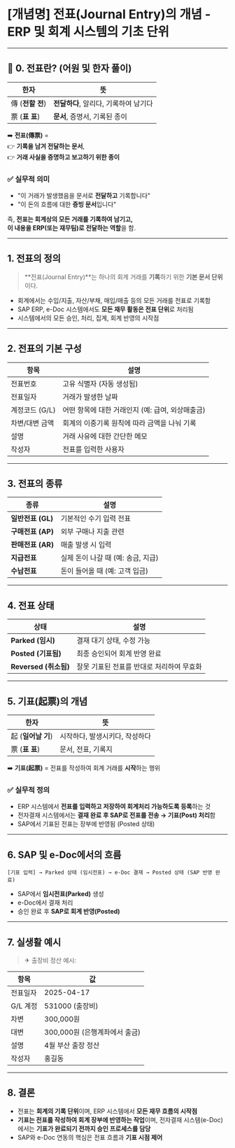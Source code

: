 # [개념명] 전표(Journal Entry)의 개념 - ERP 및 회계 시스템의 기초 단위

---

## 📌 0. 전표란? (어원 및 한자 풀이)

| 한자 | 뜻 |
|------|----|
| 傳 (**전할 전**) | **전달하다**, 알리다, 기록하여 남기다 |
| 票 (**표 표**) | **문서**, 증명서, 기록된 종이 |

➡️ **전표(傳票)** =  
👉 **기록을 남겨 전달하는 문서**,  
👉 **거래 사실을 증명하고 보고하기 위한 종이**

### ✅ 실무적 의미
- "이 거래가 발생했음을 문서로 **전달하고** 기록합니다"
- "이 돈의 흐름에 대한 **증빙 문서**입니다"

즉, **전표는 회계상의 모든 거래를 기록하여 남기고,  
이 내용을 ERP(또는 재무팀)로 전달하는 역할**을 함.

---

## 1. 전표의 정의

> **전표(Journal Entry)**는 하나의 회계 거래를 **기록**하기 위한 **기본 문서 단위**이다.

- 회계에서는 수입/지출, 자산/부채, 매입/매출 등의 모든 거래를 전표로 기록함
- SAP ERP, e-Doc 시스템에서도 **모든 재무 활동은 전표 단위**로 처리됨
- 시스템에서의 모든 승인, 처리, 집계, 회계 반영의 시작점

---

## 2. 전표의 기본 구성

| 항목 | 설명 |
|------|------|
| 전표번호 | 고유 식별자 (자동 생성됨) |
| 전표일자 | 거래가 발생한 날짜 |
| 계정코드 (G/L) | 어떤 항목에 대한 거래인지 (예: 급여, 외상매출금) |
| 차변/대변 금액 | 회계의 이중기록 원칙에 따라 금액을 나눠 기록 |
| 설명 | 거래 사유에 대한 간단한 메모 |
| 작성자 | 전표를 입력한 사용자 |

---

## 3. 전표의 종류

| 종류 | 설명 |
|------|------|
| **일반전표 (GL)** | 기본적인 수기 입력 전표 |
| **구매전표 (AP)** | 외부 구매나 지출 관련 |
| **판매전표 (AR)** | 매출 발생 시 입력 |
| **지급전표** | 실제 돈이 나갈 때 (예: 송금, 지급) |
| **수납전표** | 돈이 들어올 때 (예: 고객 입금) |

---

## 4. 전표 상태

| 상태                 | 설명                      |
| ------------------ | ----------------------- |
| **Parked (임시)**    | 결재 대기 상태, 수정 가능         |
| **Posted (기표됨)**   | 최종 승인되어 회계 반영 완료        |
| **Reversed (취소됨)** | 잘못 기표된 전표를 반대로 처리하여 무효화 |

---

## 5. 기표(起票)의 개념

| 한자 | 뜻 |
|------|----|
| 起 (**일어날 기**) | 시작하다, 발생시키다, 작성하다 |
| 票 (**표 표**) | 문서, 전표, 기록지 |

➡️ **기표(起票)** = 전표를 작성하여 회계 거래를 **시작**하는 행위

### ✅ 실무적 정의
- ERP 시스템에서 **전표를 입력하고 저장하여 회계처리 가능하도록 등록**하는 것
- 전자결재 시스템에서는 **결재 완료 후 SAP로 전표를 전송 → 기표(Post) 처리**함
- SAP에서 기표된 전표는 장부에 반영됨 (Posted 상태)

---

## 6. SAP 및 e-Doc에서의 흐름

```text
[기표 입력] → Parked 상태 (임시전표) → e-Doc 결재 → Posted 상태 (SAP 반영 완료)
```

- SAP에서 **임시전표(Parked)** 생성  
- e-Doc에서 결재 처리  
- 승인 완료 후 **SAP로 회계 반영(Posted)**

---

## 7. 실생활 예시

> ✈ 출장비 정산 예시:

| 항목 | 값 |
|------|----|
| 전표일자 | 2025-04-17 |
| G/L 계정 | 531000 (출장비) |
| 차변 | 300,000원 |
| 대변 | 300,000원 (은행계좌에서 출금) |
| 설명 | 4월 부산 출장 정산 |
| 작성자 | 홍길동 |

---

## 8. 결론

- 전표는 **회계의 기록 단위**이며, ERP 시스템에서 **모든 재무 흐름의 시작점**
- **기표는 전표를 작성하여 회계 장부에 반영하는 작업**이며,
  전자결재 시스템(e-Doc)에서는 **기표가 완료되기 전까지 승인 프로세스를 담당**
- SAP와 e-Doc 연동의 핵심은 전표 흐름과 **기표 시점 제어**
